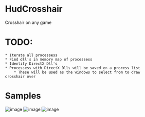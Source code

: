 # HudCrosshair
 Crosshair on any game

# TODO:
    * Iterate all processess
    * Find dll's in memory map of processess
    * Identify DirectX Dll's
    * Processess with DirectX Dlls will be saved on a process list
        * These will be used as the windows to select from to draw crosshair over
        
# Samples
![image](https://user-images.githubusercontent.com/5205792/206638683-62867fbf-56f4-43df-bd97-1625251f0b61.png)
![image](https://user-images.githubusercontent.com/5205792/206638704-891bf33b-67da-4a88-b7fb-ac58dbbd07c8.png)
![image](https://user-images.githubusercontent.com/5205792/206638716-cf2b708c-be78-4b08-b08d-9caf213dfd69.png)
